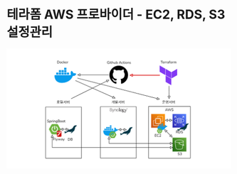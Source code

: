 # 테라폼 AWS 프로바이더 - EC2, RDS, S3 설정관리
![diagram_terraform_versioncontrol](./images/diagram_terraform_versioncontrol.png)